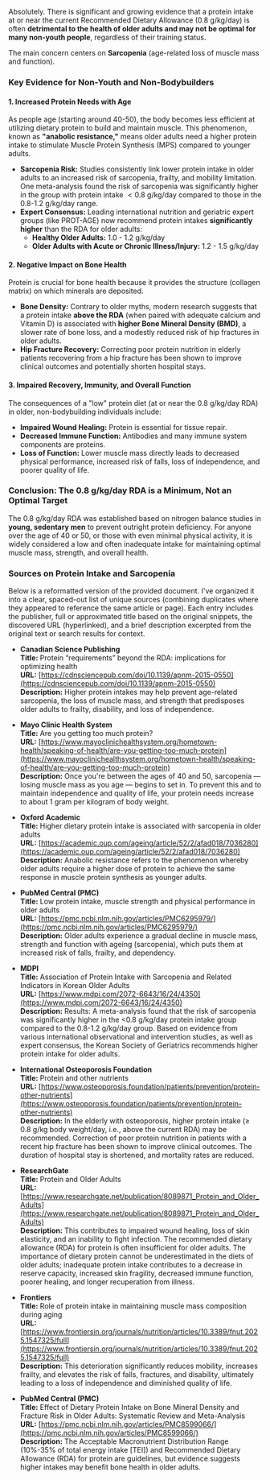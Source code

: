 Absolutely. There is significant and growing evidence that a protein intake at or near the current Recommended Dietary Allowance ($\text{0.8 g/kg/day}$) is often **detrimental to the health of older adults and may not be optimal for many non-youth people**, regardless of their training status.

The main concern centers on **Sarcopenia** (age-related loss of muscle mass and function).

### Key Evidence for Non-Youth and Non-Bodybuilders

#### 1. Increased Protein Needs with Age

As people age (starting around $\text{40-50}$), the body becomes less efficient at utilizing dietary protein to build and maintain muscle. This phenomenon, known as **"anabolic resistance,"** means older adults need a higher protein intake to stimulate Muscle Protein Synthesis (MPS) compared to younger adults.

* **Sarcopenia Risk:** Studies consistently link lower protein intake in older adults to an increased risk of sarcopenia, frailty, and mobility limitation. One meta-analysis found the risk of sarcopenia was significantly higher in the group with protein intake $<\text{0.8 g/kg/day}$ compared to those in the $\text{0.8-1.2 g/kg/day}$ range.
* **Expert Consensus:** Leading international nutrition and geriatric expert groups (like PROT-AGE) now recommend protein intakes **significantly higher** than the RDA for older adults:
    * **Healthy Older Adults:** $\text{1.0 - 1.2 g/kg/day}$
    * **Older Adults with Acute or Chronic Illness/Injury:** $\text{1.2 - 1.5 g/kg/day}$

#### 2. Negative Impact on Bone Health

Protein is crucial for bone health because it provides the structure (collagen matrix) on which minerals are deposited.

* **Bone Density:** Contrary to older myths, modern research suggests that a protein intake **above the RDA** (when paired with adequate calcium and Vitamin D) is associated with **higher Bone Mineral Density (BMD)**, a slower rate of bone loss, and a modestly reduced risk of hip fractures in older adults.
* **Hip Fracture Recovery:** Correcting poor protein nutrition in elderly patients recovering from a hip fracture has been shown to improve clinical outcomes and potentially shorten hospital stays.

#### 3. Impaired Recovery, Immunity, and Overall Function

The consequences of a "low" protein diet (at or near the $\text{0.8 g/kg/day}$ RDA) in older, non-bodybuilding individuals include:

* **Impaired Wound Healing:** Protein is essential for tissue repair.
* **Decreased Immune Function:** Antibodies and many immune system components are proteins.
* **Loss of Function:** Lower muscle mass directly leads to decreased physical performance, increased risk of falls, loss of independence, and poorer quality of life.

### Conclusion: The $\text{0.8 g/kg/day}$ RDA is a Minimum, Not an Optimal Target

The $\text{0.8 g/kg/day}$ RDA was established based on nitrogen balance studies in **young, sedentary men** to prevent outright protein deficiency. For anyone over the age of $\text{40}$ or $\text{50}$, or those with even minimal physical activity, it is widely considered a low and often inadequate intake for maintaining optimal muscle mass, strength, and overall health.


### Sources on Protein Intake and Sarcopenia

Below is a reformatted version of the provided document. I've organized it into a clear, spaced-out list of unique sources (combining duplicates where they appeared to reference the same article or page). Each entry includes the publisher, full or approximated title based on the original snippets, the discovered URL (hyperlinked), and a brief description excerpted from the original text or search results for context.

- **Canadian Science Publishing**  
  **Title:** Protein “requirements” beyond the RDA: implications for optimizing health  
  **URL:** [https://cdnsciencepub.com/doi/10.1139/apnm-2015-0550](https://cdnsciencepub.com/doi/10.1139/apnm-2015-0550)  
  **Description:** Higher protein intakes may help prevent age-related sarcopenia, the loss of muscle mass, and strength that predisposes older adults to frailty, disability, and loss of independence.

- **Mayo Clinic Health System**  
  **Title:** Are you getting too much protein?  
  **URL:** [https://www.mayoclinichealthsystem.org/hometown-health/speaking-of-health/are-you-getting-too-much-protein](https://www.mayoclinichealthsystem.org/hometown-health/speaking-of-health/are-you-getting-too-much-protein)  
  **Description:** Once you're between the ages of 40 and 50, sarcopenia — losing muscle mass as you age — begins to set in. To prevent this and to maintain independence and quality of life, your protein needs increase to about 1 gram per kilogram of body weight.

- **Oxford Academic**  
  **Title:** Higher dietary protein intake is associated with sarcopenia in older adults  
  **URL:** [https://academic.oup.com/ageing/article/52/2/afad018/7036280](https://academic.oup.com/ageing/article/52/2/afad018/7036280)  
  **Description:** Anabolic resistance refers to the phenomenon whereby older adults require a higher dose of protein to achieve the same response in muscle protein synthesis as younger adults.

- **PubMed Central (PMC)**  
  **Title:** Low protein intake, muscle strength and physical performance in older adults  
  **URL:** [https://pmc.ncbi.nlm.nih.gov/articles/PMC6295979/](https://pmc.ncbi.nlm.nih.gov/articles/PMC6295979/)  
  **Description:** Older adults experience a gradual decline in muscle mass, strength and function with ageing (sarcopenia), which puts them at increased risk of falls, frailty, and dependency.

- **MDPI**  
  **Title:** Association of Protein Intake with Sarcopenia and Related Indicators in Korean Older Adults  
  **URL:** [https://www.mdpi.com/2072-6643/16/24/4350](https://www.mdpi.com/2072-6643/16/24/4350)  
  **Description:** Results: A meta-analysis found that the risk of sarcopenia was significantly higher in the <0.8 g/kg/day protein intake group compared to the 0.8-1.2 g/kg/day group. Based on evidence from various international observational and intervention studies, as well as expert consensus, the Korean Society of Geriatrics recommends higher protein intake for older adults.

- **International Osteoporosis Foundation**  
  **Title:** Protein and other nutrients  
  **URL:** [https://www.osteoporosis.foundation/patients/prevention/protein-other-nutrients](https://www.osteoporosis.foundation/patients/prevention/protein-other-nutrients)  
  **Description:** In the elderly with osteoporosis, higher protein intake (≥ 0.8 g/kg body weight/day, i.e., above the current RDA) may be recommended. Correction of poor protein nutrition in patients with a recent hip fracture has been shown to improve clinical outcomes. The duration of hospital stay is shortened, and mortality rates are reduced.

- **ResearchGate**  
  **Title:** Protein and Older Adults  
  **URL:** [https://www.researchgate.net/publication/8089871_Protein_and_Older_Adults](https://www.researchgate.net/publication/8089871_Protein_and_Older_Adults)  
  **Description:** This contributes to impaired wound healing, loss of skin elasticity, and an inability to fight infection. The recommended dietary allowance (RDA) for protein is often insufficient for older adults. The importance of dietary protein cannot be underestimated in the diets of older adults; inadequate protein intake contributes to a decrease in reserve capacity, increased skin fragility, decreased immune function, poorer healing, and longer recuperation from illness.

- **Frontiers**  
  **Title:** Role of protein intake in maintaining muscle mass composition during aging  
  **URL:** [https://www.frontiersin.org/journals/nutrition/articles/10.3389/fnut.2025.1547325/full](https://www.frontiersin.org/journals/nutrition/articles/10.3389/fnut.2025.1547325/full)  
  **Description:** This deterioration significantly reduces mobility, increases frailty, and elevates the risk of falls, fractures, and disability, ultimately leading to a loss of independence and diminished quality of life.

- **PubMed Central (PMC)**  
  **Title:** Effect of Dietary Protein Intake on Bone Mineral Density and Fracture Risk in Older Adults: Systematic Review and Meta-Analysis  
  **URL:** [https://pmc.ncbi.nlm.nih.gov/articles/PMC8599066/](https://pmc.ncbi.nlm.nih.gov/articles/PMC8599066/)  
  **Description:** The Acceptable Macronutrient Distribution Range (10%-35% of total energy intake [TEI]) and Recommended Dietary Allowance (RDA) for protein are guidelines, but evidence suggests higher intakes may benefit bone health in older adults.
